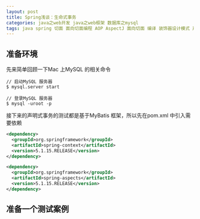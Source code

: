 ```yaml
---
layout: post
title: Spring浅谈：生命式事务
categories: java之web开发 java之web框架 数据库之mysql
tags: java spring 切面 面向切面编程 AOP AspectJ 面向切面 编译 装饰器设计模式 声明式事务 IoC IoC容器 spring-context spring-aspects pom Maven 增强器 通知方法 代理对象 Cglib代理 事务 数据库 声明式事务 MySQL MyBatis 
---
```


## 准备环境

先来简单回顾一下Mac 上MySQL 的相关命令

```shell
// 启动MySQL 服务器
$ mysql.server start

// 登录MySQL 服务器
$ mysql -uroot -p
```

接下来的声明式事务的测试都是基于MyBatis 框架，所以先在pom.xml 中引入需要依赖

```xml
<dependency>
  <groupId>org.springframework</groupId>
  <artifactId>spring-context</artifactId>
  <version>5.1.15.RELEASE</version>
</dependency>

<dependency>
  <groupId>org.springframework</groupId>
  <artifactId>spring-aspects</artifactId>
  <version>5.1.15.RELEASE</version>
</dependency>
```

## 准备一个测试案例

